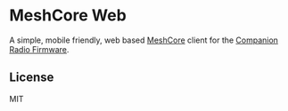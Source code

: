 # MeshCore Web

A simple, mobile friendly, web based [MeshCore](https://github.com/ripplebiz/MeshCore) client for the [Companion Radio Firmware](https://github.com/ripplebiz/MeshCore/blob/main/examples/companion_radio/main.cpp).

## License

MIT
